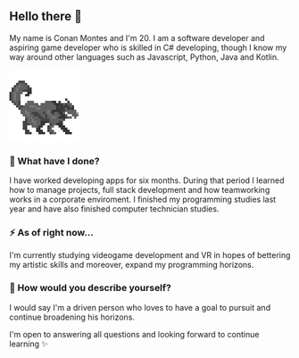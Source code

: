 ## Hello there 👋

My name is Conan Montes and I'm 20. I am a software developer and aspiring game developer who is skilled in C# developing, though I know my way around other languages such as Javascript, Python, Java and Kotlin.

<img src='Wolf.png' width=128px height=128px>

### 🔭 What have I done?
I have worked developing apps for six months. During that period I learned how to manage projects, full stack development and how teamworking works in a corporate enviroment.
I finished my programming studies last year and have also finished computer technician studies.

### ⚡ As of right now...
I'm currently studying videogame development and VR in hopes of bettering my artistic skills and moreover, expand my programming horizons.

### 💬 How would you describe yourself?
I would say I'm a driven person who loves to have a goal to pursuit and continue broadening his horizons.

I'm open to answering all questions and looking forward to continue learning ✨

<!--
**ConanMG/ConanMG** is a ✨ _special_ ✨ repository because its `README.md` (this file) appears on your GitHub profile.

Here are some ideas to get you started:

- 🔭 I’m currently working on ...
- 🌱 I’m currently learning ...
- 👯 I’m looking to collaborate on ...
- 🤔 I’m looking for help with ...
- 💬 Ask me about ...
- 📫 How to reach me: ...
- 😄 Pronouns: ...
- ⚡ Fun fact: ...
-->
